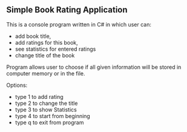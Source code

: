 ## Simple Book Rating Application

This is a console program written in C# in which user can:

- add book title,
- add ratings for this book,
- see statistics for entered ratings
- change title of the book

Program allows user to choose if all given information will be stored in computer memory or in the file.

Options:

- type 1 to add rating
- type 2 to change the title
- type 3 to show Statistics
- type 4 to start from beginning
- type q to exit from program
